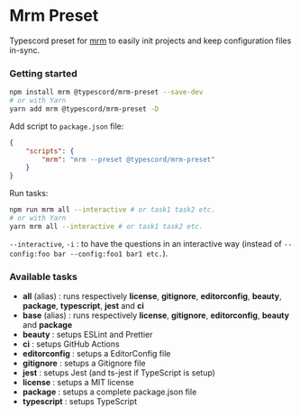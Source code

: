 # Mrm Preset

Typescord preset for [mrm](https://github.com/sapegin/mrm) to easily init projects and keep configuration files in-sync.

### Getting started

```sh
npm install mrm @typescord/mrm-preset --save-dev
# or with Yarn
yarn add mrm @typescord/mrm-preset -D
```

Add script to `package.json` file:

```json
{
	"scripts": {
		"mrm": "mrm --preset @typescord/mrm-preset"
	}
}
```

Run tasks:

```sh
npm run mrm all --interactive # or task1 task2 etc.
# or with Yarn
yarn mrm all --interactive # or task1 task2 etc.
```

`--interactive`, `-i` : to have the questions in an interactive way (instead of `--config:foo bar --config:foo1 bar1 etc.`).

### Available tasks

- **all** (alias) : runs respectively **license**, **gitignore**, **editorconfig**, **beauty**, **package**, **typescript**, **jest** and **ci**
- **base** (alias) : runs respectively **license**, **gitignore**, **editorconfig**, **beauty** and **package**
- **beauty** : setups ESLint and Prettier
- **ci** : setups GitHub Actions
- **editorconfig** : setups a EditorConfig file
- **gitignore** : setups a Gitignore file
- **jest** : setups Jest (and ts-jest if TypeScript is setup)
- **license** : setups a MIT license
- **package** : setups a complete package.json file
- **typescript** : setups TypeScript
